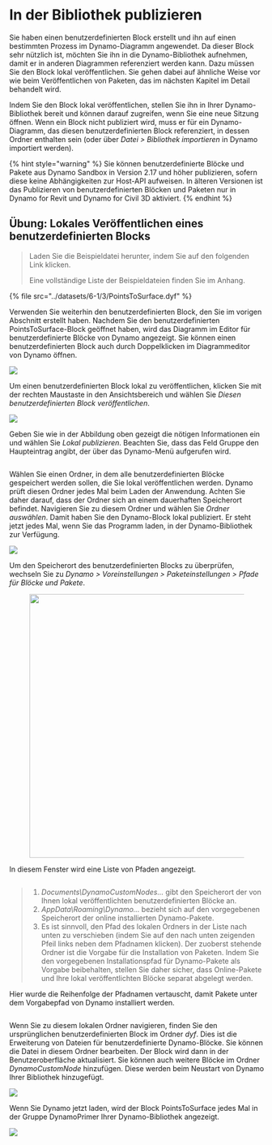 # In der Bibliothek publizieren 

Sie haben einen benutzerdefinierten Block erstellt und ihn auf einen bestimmten Prozess im Dynamo-Diagramm angewendet. Da dieser Block sehr nützlich ist, möchten Sie ihn in die Dynamo-Bibliothek aufnehmen, damit er in anderen Diagrammen referenziert werden kann. Dazu müssen Sie den Block lokal veröffentlichen. Sie gehen dabei auf ähnliche Weise vor wie beim Veröffentlichen von Paketen, das im nächsten Kapitel im Detail behandelt wird.

Indem Sie den Block lokal veröffentlichen, stellen Sie ihn in Ihrer Dynamo-Bibliothek bereit und können darauf zugreifen, wenn Sie eine neue Sitzung öffnen. Wenn ein Block nicht publiziert wird, muss er für ein Dynamo-Diagramm, das diesen benutzerdefinierten Block referenziert, in dessen Ordner enthalten sein (oder über _Datei > Bibliothek importieren_ in Dynamo importiert werden).

{% hint style="warning" %} Sie können benutzerdefinierte Blöcke und Pakete aus Dynamo Sandbox in Version 2.17 und höher publizieren, sofern diese keine Abhängigkeiten zur Host-API aufweisen. In älteren Versionen ist das Publizieren von benutzerdefinierten Blöcken und Paketen nur in Dynamo for Revit und Dynamo for Civil 3D aktiviert. {% endhint %}

## Übung: Lokales Veröffentlichen eines benutzerdefinierten Blocks

> Laden Sie die Beispieldatei herunter, indem Sie auf den folgenden Link klicken.
>
> Eine vollständige Liste der Beispieldateien finden Sie im Anhang.

{% file src="../datasets/6-1/3/PointsToSurface.dyf" %}

Verwenden Sie weiterhin den benutzerdefinierten Block, den Sie im vorigen Abschnitt erstellt haben. Nachdem Sie den benutzerdefinierten PointsToSurface-Block geöffnet haben, wird das Diagramm im Editor für benutzerdefinierte Blöcke von Dynamo angezeigt. Sie können einen benutzerdefinierten Block auch durch Doppelklicken im Diagrammeditor von Dynamo öffnen.

![](../images/6-1/3/publishcustomnodelocally01.jpg)

Um einen benutzerdefinierten Block lokal zu veröffentlichen, klicken Sie mit der rechten Maustaste in den Ansichtsbereich und wählen Sie _Diesen benutzerdefinierten Block veröffentlichen_.

![](../images/6-1/3/publishcustomnodeexercise-02.jpg)

Geben Sie wie in der Abbildung oben gezeigt die nötigen Informationen ein und wählen Sie _Lokal publizieren_. Beachten Sie, dass das Feld Gruppe den Haupteintrag angibt, der über das Dynamo-Menü aufgerufen wird.

<figure><img src="../../.gitbook/assets/publish_a_package.png" alt=""><figcaption></figcaption></figure>

Wählen Sie einen Ordner, in dem alle benutzerdefinierten Blöcke gespeichert werden sollen, die Sie lokal veröffentlichen werden. Dynamo prüft diesen Ordner jedes Mal beim Laden der Anwendung. Achten Sie daher darauf, dass der Ordner sich an einem dauerhaften Speicherort befindet. Navigieren Sie zu diesem Ordner und wählen Sie _Ordner auswählen_. Damit haben Sie den Dynamo-Block lokal publiziert. Er steht jetzt jedes Mal, wenn Sie das Programm laden, in der Dynamo-Bibliothek zur Verfügung.

![](../images/6-1/3/publishcustomnodeexercise-04.jpg)

Um den Speicherort des benutzerdefinierten Blocks zu überprüfen, wechseln Sie zu _Dynamo > Voreinstellungen > Paketeinstellungen > Pfade für Blöcke und Pakete_.

<figure><img src="../../.gitbook/assets/settings.png" alt="" width="520"><figcaption></figcaption></figure>

In diesem Fenster wird eine Liste von Pfaden angezeigt.

<figure><img src="../../.gitbook/assets/package-locations.png" alt=""><figcaption></figcaption></figure>

> 1. _Documents\\DynamoCustomNodes..._ gibt den Speicherort der von Ihnen lokal veröffentlichten benutzerdefinierten Blöcke an.
> 2. _AppData\\Roaming\\Dynamo..._ bezieht sich auf den vorgegebenen Speicherort der online installierten Dynamo-Pakete.
> 3. Es ist sinnvoll, den Pfad des lokalen Ordners in der Liste nach unten zu verschieben (indem Sie auf den nach unten zeigenden Pfeil links neben dem Pfadnamen klicken). Der zuoberst stehende Ordner ist die Vorgabe für die Installation von Paketen. Indem Sie den vorgegebenen Installationspfad für Dynamo-Pakete als Vorgabe beibehalten, stellen Sie daher sicher, dass Online-Pakete und Ihre lokal veröffentlichten Blöcke separat abgelegt werden.

Hier wurde die Reihenfolge der Pfadnamen vertauscht, damit Pakete unter dem Vorgabepfad von Dynamo installiert werden.

<figure><img src="../../.gitbook/assets/updated-package-locations.png" alt=""><figcaption></figcaption></figure>

Wenn Sie zu diesem lokalen Ordner navigieren, finden Sie den ursprünglichen benutzerdefinierten Block im Ordner _dyf_. Dies ist die Erweiterung von Dateien für benutzerdefinierte Dynamo-Blöcke. Sie können die Datei in diesem Ordner bearbeiten. Der Block wird dann in der Benutzeroberfläche aktualisiert. Sie können auch weitere Blöcke im Ordner _DynamoCustomNode_ hinzufügen. Diese werden beim Neustart von Dynamo Ihrer Bibliothek hinzugefügt.

![](../images/6-1/3/publishcustomnodeexercise-08.jpg)

Wenn Sie Dynamo jetzt laden, wird der Block PointsToSurface jedes Mal in der Gruppe DynamoPrimer Ihrer Dynamo-Bibliothek angezeigt.

![](../images/6-1/3/publishcustomnodeexercise-09.jpg)
